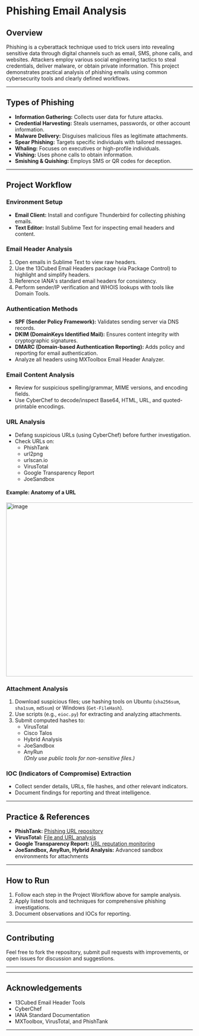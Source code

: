 # Phishing Email Analysis

## Overview

Phishing is a cyberattack technique used to trick users into revealing sensitive data through digital channels such as email, SMS, phone calls, and websites. Attackers employ various social engineering tactics to steal credentials, deliver malware, or obtain private information. This project demonstrates practical analysis of phishing emails using common cybersecurity tools and clearly defined workflows.

***

## Types of Phishing

- **Information Gathering:** Collects user data for future attacks.
- **Credential Harvesting:** Steals usernames, passwords, or other account information.
- **Malware Delivery:** Disguises malicious files as legitimate attachments.
- **Spear Phishing:** Targets specific individuals with tailored messages.
- **Whaling:** Focuses on executives or high-profile individuals.
- **Vishing:** Uses phone calls to obtain information.
- **Smishing & Quishing:** Employs SMS or QR codes for deception.

***

## Project Workflow

### Environment Setup

- **Email Client:** Install and configure Thunderbird for collecting phishing emails.
- **Text Editor:** Install Sublime Text for inspecting email headers and content.

### Email Header Analysis

1. Open emails in Sublime Text to view raw headers.
2. Use the 13Cubed Email Headers package (via Package Control) to highlight and simplify headers.
3. Reference IANA's standard email headers for consistency.
4. Perform sender/IP verification and WHOIS lookups with tools like Domain Tools.

### Authentication Methods

- **SPF (Sender Policy Framework):** Validates sending server via DNS records.
- **DKIM (DomainKeys Identified Mail):** Ensures content integrity with cryptographic signatures.
- **DMARC (Domain-based Authentication Reporting):** Adds policy and reporting for email authentication.
- Analyze all headers using MXToolbox Email Header Analyzer.

### Email Content Analysis

- Review for suspicious spelling/grammar, MIME versions, and encoding fields.
- Use CyberChef to decode/inspect Base64, HTML, URL, and quoted-printable encodings.

### URL Analysis

- Defang suspicious URLs (using CyberChef) before further investigation.
- Check URLs on:
  - PhishTank
  - url2png
  - urlscan.io
  - VirusTotal
  - Google Transparency Report
  - JoeSandbox

#### Example: Anatomy of a URL

<img width="1208" height="470" alt="image" src="https://github.com/user-attachments/assets/87fc13f7-1ad0-47ae-98ef-a21cbe55e729" />


### Attachment Analysis

1. Download suspicious files; use hashing tools on Ubuntu (`sha256sum`, `sha1sum`, `md5sum`) or Windows (`Get-FileHash`).
2. Use scripts (e.g., `eioc.py`) for extracting and analyzing attachments.
3. Submit computed hashes to:
   - VirusTotal
   - Cisco Talos
   - Hybrid Analysis
   - JoeSandbox
   - AnyRun  
   *(Only use public tools for non-sensitive files.)*

### IOC (Indicators of Compromise) Extraction

- Collect sender details, URLs, file hashes, and other relevant indicators.
- Document findings for reporting and threat intelligence.

***

## Practice & References

- **PhishTank:** [Phishing URL repository](https://phishtank.com)
- **VirusTotal:** [File and URL analysis](https://virustotal.com)
- **Google Transparency Report:** [URL reputation monitoring](https://transparencyreport.google.com)
- **JoeSandbox, AnyRun, Hybrid Analysis:** Advanced sandbox environments for attachments

***

## How to Run

1. Follow each step in the Project Workflow above for sample analysis.
2. Apply listed tools and techniques for comprehensive phishing investigations.
3. Document observations and IOCs for reporting.

***

## Contributing

Feel free to fork the repository, submit pull requests with improvements, or open issues for discussion and suggestions.

***


***

## Acknowledgements

- 13Cubed Email Header Tools
- CyberChef
- IANA Standard Documentation
- MXToolbox, VirusTotal, and PhishTank

***
